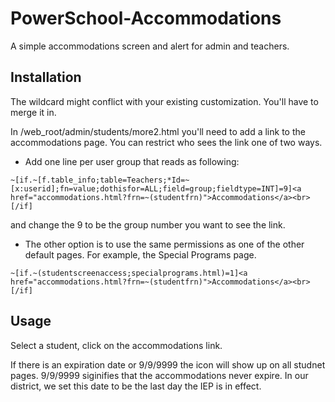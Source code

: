 PowerSchool-Accommodations
==========================

A simple accommodations screen and alert for admin and teachers.

Installation
------------
The wildcard might conflict with your existing customization. You'll have to merge it in.

In /web_root/admin/students/more2.html you'll need to add a link to the accommodations page. You can restrict who sees the link one of two ways.

 - Add one line per user group that reads as following:

```
~[if.~[f.table_info;table=Teachers;*Id=~[x:userid];fn=value;dothisfor=ALL;field=group;fieldtype=INT]=9]<a href="accommodations.html?frn=~(studentfrn)">Accommodations</a><br>[/if]
```
and change the 9 to be the group number you want to see the link.

 - The other option is to use the same permissions as one of the other default pages. For example, the Special Programs page.

 ```
 ~[if.~(studentscreenaccess;specialprograms.html)=1]<a href="accommodations.html?frn=~(studentfrn)">Accommodations</a><br>[/if]
 ```

Usage
-----
Select a student, click on the accommodations link.

If there is an expiration date or 9/9/9999 the icon will show up on all studnet pages. 9/9/9999 siginifies that the accommodations never expire. In our district, we set this date to be the last day the IEP is in effect.
